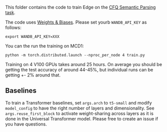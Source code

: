 This folder contains the code to train Edge on the [CFQ Semantic Parsing task](https://arxiv.org/abs/1912.09713).

The code uses [Weights & Biases](https://wandb.ai). Please set yourb `WANDB_API_KEY` as follows:

```
export WANDB_API_KEY=XXX
```

You can the run the training on MCD1:

```
python -m torch.distributed.launch --nproc_per_node 4 train.py
```

Training on 4 V100 GPUs takes around 25 hours. On average you should be getting the test accuracy of around 44-45%, but individual runs can be getting +- 2% around that.

## Baselines

To train a Transformer baselines, set `args.arch` to `t5-small` and modify `model_config` to have the right number of layers and dimensionality. See `args.reuse_first_block` to activate weight-sharing across layers as it is done in the Universal Transformer model. Please free to create an issue if you have questions. 